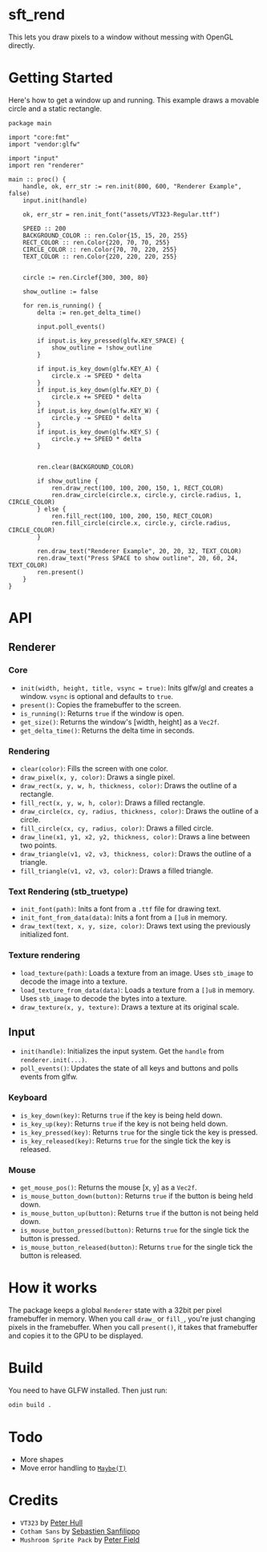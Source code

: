 # sft_rend
This lets you draw pixels to a window without messing with OpenGL directly.

# Getting Started
Here's how to get a window up and running. This example draws a movable circle and a static rectangle.
```odin
package main

import "core:fmt"
import "vendor:glfw"

import "input"
import ren "renderer"

main :: proc() {
	handle, ok, err_str := ren.init(800, 600, "Renderer Example", false)
	input.init(handle)

	ok, err_str = ren.init_font("assets/VT323-Regular.ttf")

	SPEED :: 200
	BACKGROUND_COLOR :: ren.Color{15, 15, 20, 255}
	RECT_COLOR :: ren.Color{220, 70, 70, 255}
	CIRCLE_COLOR :: ren.Color{70, 70, 220, 255}
	TEXT_COLOR :: ren.Color{220, 220, 220, 255}


	circle := ren.Circlef{300, 300, 80}

	show_outline := false

	for ren.is_running() {
		delta := ren.get_delta_time()

		input.poll_events()

		if input.is_key_pressed(glfw.KEY_SPACE) {
			show_outline = !show_outline
		}

		if input.is_key_down(glfw.KEY_A) {
			circle.x -= SPEED * delta
		}
		if input.is_key_down(glfw.KEY_D) {
			circle.x += SPEED * delta
		}
		if input.is_key_down(glfw.KEY_W) {
			circle.y -= SPEED * delta
		}
		if input.is_key_down(glfw.KEY_S) {
			circle.y += SPEED * delta
		}


		ren.clear(BACKGROUND_COLOR)

		if show_outline {
			ren.draw_rect(100, 100, 200, 150, 1, RECT_COLOR)
			ren.draw_circle(circle.x, circle.y, circle.radius, 1, CIRCLE_COLOR)
		} else {
			ren.fill_rect(100, 100, 200, 150, RECT_COLOR)
			ren.fill_circle(circle.x, circle.y, circle.radius, CIRCLE_COLOR)
		}

		ren.draw_text("Renderer Example", 20, 20, 32, TEXT_COLOR)
		ren.draw_text("Press SPACE to show outline", 20, 60, 24, TEXT_COLOR)
		ren.present()
	}
}
```

# API

## Renderer
### Core
- `init(width, height, title, vsync = true)`: Inits glfw/gl and creates a window. `vsync` is optional and defaults to `true`.
- `present()`: Copies the framebuffer to the screen.
- `is_running()`: Returns `true` if the window is open.
- `get_size()`: Returns the window's [width, height] as a `Vec2f`.
- `get_delta_time()`: Returns the delta time in seconds.
### Rendering
- `clear(color)`: Fills the screen with one color.
- `draw_pixel(x, y, color)`: Draws a single pixel.
- `draw_rect(x, y, w, h, thickness, color)`: Draws the outline of a rectangle.
- `fill_rect(x, y, w, h, color)`: Draws a filled rectangle.
- `draw_circle(cx, cy, radius, thickness, color)`: Draws the outline of a circle.
- `fill_circle(cx, cy, radius, color)`: Draws a filled circle.
- `draw_line(x1, y1, x2, y2, thickness, color)`: Draws a line between two points.
- `draw_triangle(v1, v2, v3, thickness, color)`: Draws the outline of a triangle.
- `fill_triangle(v1, v2, v3, color)`: Draws a filled triangle.
### Text Rendering (stb_truetype)
- `init_font(path)`: Inits a font from a `.ttf` file for drawing text.
- `init_font_from_data(data)`: Inits a font from a `[]u8` in memory.
- `draw_text(text, x, y, size, color)`: Draws text using the previously initialized font.
### Texture rendering
- `load_texture(path)`: Loads a texture from an image. Uses `stb_image` to decode the image into a texture.
- `load_texture_from_data(data)`: Loads a texture from a `[]u8` in memory. Uses `stb_image` to decode the bytes into a texture.
- `draw_texture(x, y, texture)`: Draws a texture at its original scale.


## Input
- `init(handle)`: Initializes the input system. Get the `handle` from `renderer.init(...)`.
- `poll_events()`: Updates the state of all keys and buttons and polls events from glfw.
### Keyboard
- `is_key_down(key)`: Returns `true` if the key is being held down.
- `is_key_up(key)`: Returns `true` if the key is not being held down.
- `is_key_pressed(key)`: Returns `true` for the single tick the key is pressed.
- `is_key_released(key)`: Returns `true` for the single tick the key is released.
### Mouse
- `get_mouse_pos()`: Returns the mouse [x, y] as a `Vec2f`.
- `is_mouse_button_down(button)`: Returns `true` if the button is being held down.
- `is_mouse_button_up(button)`: Returns `true` if the button is not being held down.
- `is_mouse_button_pressed(button)`: Returns `true` for the single tick the button is pressed.
- `is_mouse_button_released(button)`: Returns `true` for the single tick the button is released.

# How it works
The package keeps a global `Renderer` state with a 32bit per pixel framebuffer in memory. When you call `draw_` or `fill_`, you're just changing pixels in the framebuffer.
When you call `present()`, it takes that framebuffer and copies it to the GPU to be displayed.

# Build
You need to have GLFW installed. Then just run:
```bash
odin build .
```

# Todo
- More shapes
- Move error handling to [`Maybe(T)`](https://odin-lang.org/docs/overview/#maybet)
<!-- - Alpha blending -->
<!-- - Text drawing -->


# Credits
- `VT323` by [Peter Hull](https://github.com/phoikoi)
- `Cotham Sans` by [Sebastien Sanfilippo](https://github.com/sebsan)
- `Mushroom Sprite Pack` by [Peter Field](https://peterfield2006.itch.io)
